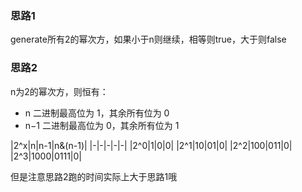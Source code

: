 ### 思路1

generate所有2的幂次方，如果小于n则继续，相等则true，大于则false

### 思路2

n为2的幂次方，则恒有：

- n 二进制最高位为 1，其余所有位为 0
- n−1 二进制最高位为 0，其余所有位为 1

|2^x|n|n-1|n&(n-1)|
|-|-|-|-|-|
|2^0|1|0|0|
|2^1|10|01|0|
|2^2|100|011|0|
|2^3|1000|0111|0|

但是注意思路2跑的时间实际上大于思路1哦
